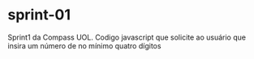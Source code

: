 # sprint-01
Sprint1 da Compass UOL. Codigo javascript que solicite ao usuário que insira um número de no mínimo quatro dígitos
